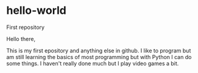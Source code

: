 # hello-world
First repository

Hello there,

This is my first epository and anything else in github. I like to program but am still learning the basics of most programming but with Python I can do some things.
I haven't really done much but I play video games a bit.
